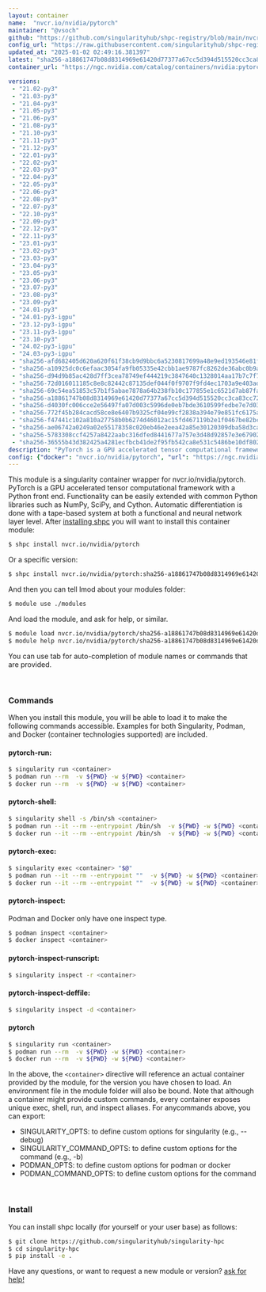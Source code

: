 ```yaml
---
layout: container
name:  "nvcr.io/nvidia/pytorch"
maintainer: "@vsoch"
github: "https://github.com/singularityhub/shpc-registry/blob/main/nvcr.io/nvidia/pytorch/container.yaml"
config_url: "https://raw.githubusercontent.com/singularityhub/shpc-registry/main/nvcr.io/nvidia/pytorch/container.yaml"
updated_at: "2025-01-02 02:49:16.381397"
latest: "sha256-a18861747b08d8314969e61420d77377a67cc5d394d515520cc3ca83cc7261a4.sig"
container_url: "https://ngc.nvidia.com/catalog/containers/nvidia:pytorch/tags"

versions:
 - "21.02-py3"
 - "21.03-py3"
 - "21.04-py3"
 - "21.05-py3"
 - "21.06-py3"
 - "21.08-py3"
 - "21.10-py3"
 - "21.11-py3"
 - "21.12-py3"
 - "22.01-py3"
 - "22.02-py3"
 - "22.03-py3"
 - "22.04-py3"
 - "22.05-py3"
 - "22.06-py3"
 - "22.08-py3"
 - "22.07-py3"
 - "22.10-py3"
 - "22.09-py3"
 - "22.12-py3"
 - "22.11-py3"
 - "23.01-py3"
 - "23.02-py3"
 - "23.03-py3"
 - "23.04-py3"
 - "23.05-py3"
 - "23.06-py3"
 - "23.07-py3"
 - "23.08-py3"
 - "23.09-py3"
 - "24.01-py3"
 - "24.01-py3-igpu"
 - "23.12-py3-igpu"
 - "23.11-py3-igpu"
 - "23.10-py3"
 - "24.02-py3-igpu"
 - "24.03-py3-igpu"
 - "sha256-afd682405d620a620f61f38cb9d9bbc6a5230817699a48e9ed193546e81fb2ee.sig"
 - "sha256-a10925dc0c6efaac3054fa9fb05335e42cbb1ae9787fc8262de36abc0b9a9ff9.sig"
 - "sha256-d94d9b85ac428d7ff3cea78749ef444219c3847640c1328014aa17b7c7f788a7.sig"
 - "sha256-72d016011185c8e8c82442c87135def044f0f9707f9fd4ec1703a9e403ad4c35.sig"
 - "sha256-69c54ea51853c57b1f5abae7878a64b238fb10c177855e1c6521d7ab87fad2eb.sig"
 - "sha256-a18861747b08d8314969e61420d77377a67cc5d394d515520cc3ca83cc7261a4.sig"
 - "sha256-d4030fc006cce2e56497fa07d003c5996de0eb7bde3610599fedbe7e7d03adea.sig"
 - "sha256-772f45b284cacd58ce8e6407b9325cf04e99cf2838a394e79e851fc6175afa7d.sig"
 - "sha256-f47441c102a810a27758b0b6274d46012ac15fd467119b2e1f0467be82bc8af3.sig"
 - "sha256-ae06742a0249a02e55178358c020eb46e2eea42a85e30120309dba58d3ca60de.sig"
 - "sha256-5783308ccf4257a8422aabc316dfed8441677a757e3d48d92857e3e679024c2a.sig"
 - "sha256-36555b43d382425a4281ecfbcb41de2f95fb542ca8e531c5486be10df8026f9d.sig"
description: "PyTorch is a GPU accelerated tensor computational framework with a Python front end. Functionality can be easily extended with common Python libraries such as NumPy, SciPy, and Cython. Automatic differentiation is done with a tape-based system at both a functional and neural network layer level."
config: {"docker": "nvcr.io/nvidia/pytorch", "url": "https://ngc.nvidia.com/catalog/containers/nvidia:pytorch/tags", "maintainer": "@vsoch", "description": "PyTorch is a GPU accelerated tensor computational framework with a Python front end. Functionality can be easily extended with common Python libraries such as NumPy, SciPy, and Cython. Automatic differentiation is done with a tape-based system at both a functional and neural network layer level.", "latest": {"sha256-a18861747b08d8314969e61420d77377a67cc5d394d515520cc3ca83cc7261a4.sig": "sha256:f5c1e711fcb5eee94f38fb143bce7e42627db9b1cc393bab942ea304ecde7e82"}, "tags": {"21.02-py3": "sha256:d0fd1375f4c730a3fcff3b501856e087853fa627dc5c18649b72056b06c5ba03", "21.03-py3": "sha256:6aeffe9d0d90bdbb18185da71d2bfe2b4e73e3c506b678b5befc68214c2dbdcb", "21.04-py3": "sha256:27ae0df7f28d486bc38292dd818383cf465864837963612f549508a8ee25bdcc", "21.05-py3": "sha256:a5986639e4cf01eb35c0c0a9ca9fb9c6f905cc1b546966b78de4f69d15b894cf", "21.06-py3": "sha256:74a31ca4b89914fa0c23238514ec40d2322406826c7b9d99a437ed8c512da6e1", "21.08-py3": "sha256:2feee29307507dc51e1c0f10447ac897483682a747692c1c4d02cad52f59ab75", "21.10-py3": "sha256:267948c348eed1604ca180612d6a6ceb7298e4b0ee5900e2aee579edebb19caf", "21.11-py3": "sha256:417621e0d2a965d8030854d848eb48b2efa18d21e4c0959d71e01b58c1346e84", "21.12-py3": "sha256:a8da7de491196b61e06909c39bcccc0a1c5c4e0a89ecfb2d55a56164bafa9fc9", "22.01-py3": "sha256:06f27ba6699e079831943df12c6b537954377c9b2f84a569d1bf61b7ad164efa", "22.02-py3": "sha256:a66869fcfb7203ca6be9f793bc1f2dce946ed6569b728422db8503172542f574", "22.03-py3": "sha256:aba37c9ec089ce56e30686eafb535685ad31c53996b0e44626893e292157bf17", "22.04-py3": "sha256:49642d53129cef3b6b5cc0551e82ac98606c5ec6c4f6d3677ddc25bde1c82b88", "22.05-py3": "sha256:63ea06f4f74424fee3f3df4e6a0d26ce37211b0b7fb43e719c559ef970674c69", "22.06-py3": "sha256:6f9a1fdfcbc1d1aa6f28791ed7dc41d651d7c47d634c6a11b4f0692c50c8a664", "22.08-py3": "sha256:1aa83e1a13f756f31dabf82bc5a3c4f30ba423847cb230ce8c515f3add88b262", "22.07-py3": "sha256:f35ef66eaf03f437f041fad66e3e6edf9b107aedcc716d54011571e79b652d04", "22.10-py3": "sha256:7ad18fc3d2b9cdc35f9e5f0043987e8391fcf592c88177fdd9daa31b3b886be9", "22.09-py3": "sha256:ad07f7144606cb749dceb1ce7ed2286eeb69a63327ea7eccc69f0ac8ac1e0c68", "22.12-py3": "sha256:09a80f272dd173c9d8f28c23a1985aebe2bd3edd41a184ee9634f6e3f8a1f63d", "22.11-py3": "sha256:cbf761c3272cb0aadeec49aa188c3140ae79674e950cd0bb846b3683f93318be", "23.01-py3": "sha256:cbaa53e58a9f0aa8510fda7fba9e29ef5f14ca3ada280ce2ab601881a3cd9618", "23.02-py3": "sha256:8f28ac7d184cabe3acfdb00fb61197ba1618d8230e105dfc466ccdd78c521659", "23.03-py3": "sha256:6fffaca1c540d9871f97ac2459268bef566f7f73768768c47cacfaee810abe67", "23.04-py3": "sha256:5dd0caf52947719ba4fc170e779cfb20a5ecac7c91ca530f2884ed35fb97005f", "23.05-py3": "sha256:d5aa1e516e68afab9cd3ecaaeac3dd2178618bd26cd7ad96762ed53e32e9e0bd", "23.06-py3": "sha256:1b425aac0b20d47983412f8d2e348890c8087466af57de295c982b32ffdd26c8", "23.07-py3": "sha256:c53e8702a4ccb3f55235226dab29ef5d931a2a6d4d003ab47ca2e7e670f7922b", "23.08-py3": "sha256:12a39f22d6e3a3cfcb285a238b6219475181672ff41a557a75bdeeef6d630740", "23.09-py3": "sha256:b62b664b830dd9f602e2657f471286a075e463ac75d10ab8e8073596fcb36639", "24.01-py3": "sha256:afd682405d620a620f61f38cb9d9bbc6a5230817699a48e9ed193546e81fb2ee", "24.01-py3-igpu": "sha256:1f7b65fb1f83128d97ef61f77cff8e01a1a84fb242977ca133ccb665f8a83f4e", "23.12-py3-igpu": "sha256:a10925dc0c6efaac3054fa9fb05335e42cbb1ae9787fc8262de36abc0b9a9ff9", "23.11-py3-igpu": "sha256:ea5dce21813caf943c6fde62795bc1de3e2cf412f8ff9225b2afecaf5be0f08f", "23.10-py3": "sha256:72d016011185c8e8c82442c87135def044f0f9707f9fd4ec1703a9e403ad4c35", "24.02-py3-igpu": "sha256:1aaabefc8981514ce49188c0a22d046a2b0189137fef416e5a387e3c34fab296", "24.03-py3-igpu": "sha256:4a086e879c84e5b4bf4c58858384f995e9f059fe6bd50c545a6a268c967ff335", "sha256-afd682405d620a620f61f38cb9d9bbc6a5230817699a48e9ed193546e81fb2ee.sig": "sha256:64d9a37766a35c9c1940e131715f05228fa79164cd1dc4fb58453ee7343b2264", "sha256-a10925dc0c6efaac3054fa9fb05335e42cbb1ae9787fc8262de36abc0b9a9ff9.sig": "sha256:f2c5d761ff429beddfeee0abc0c9b4236d84ab2dd15c37325679f3c50727cd93", "sha256-d94d9b85ac428d7ff3cea78749ef444219c3847640c1328014aa17b7c7f788a7.sig": "sha256:66016135c97eb1e85b9cffa285f1a81bd4514e4adeb741e63146138988509b73", "sha256-72d016011185c8e8c82442c87135def044f0f9707f9fd4ec1703a9e403ad4c35.sig": "sha256:94c8002afc98ebe7613570c481a90c082043ffd04dec445878d786732f76f1c0", "sha256-69c54ea51853c57b1f5abae7878a64b238fb10c177855e1c6521d7ab87fad2eb.sig": "sha256:98cacf8d45f267468ef2fc102c79b4b47dceaacafb168310087ba12fbdd010da", "sha256-a18861747b08d8314969e61420d77377a67cc5d394d515520cc3ca83cc7261a4.sig": "sha256:f5c1e711fcb5eee94f38fb143bce7e42627db9b1cc393bab942ea304ecde7e82", "sha256-d4030fc006cce2e56497fa07d003c5996de0eb7bde3610599fedbe7e7d03adea.sig": "sha256:4dc51d80a51b20db6216dfc95514184458fc25e56ee9e02eca92639a9b4e862b", "sha256-772f45b284cacd58ce8e6407b9325cf04e99cf2838a394e79e851fc6175afa7d.sig": "sha256:82afbe27032ea4d75c3009244886352b8eac723f15646ba8e35208d859fdbba6", "sha256-f47441c102a810a27758b0b6274d46012ac15fd467119b2e1f0467be82bc8af3.sig": "sha256:53e4fd17f4dbf44f5fbcb0eff7d840150df9bca7022f476223b20ed5ffcac86e", "sha256-ae06742a0249a02e55178358c020eb46e2eea42a85e30120309dba58d3ca60de.sig": "sha256:61723a424a4a4a3b26989d331f72db1111463b5408b6365ef942cc1268349495", "sha256-5783308ccf4257a8422aabc316dfed8441677a757e3d48d92857e3e679024c2a.sig": "sha256:21107c56537db119118e6c8966e4770fa1f416dd9c6be298804905e3fb6a2e8c", "sha256-36555b43d382425a4281ecfbcb41de2f95fb542ca8e531c5486be10df8026f9d.sig": "sha256:ab3ab6570128b89a56e4ec01a69242ae2eb54923b0bb6aec6cf61922f007ac82"}, "features": {"gpu": true}}
---
```


This module is a singularity container wrapper for nvcr.io/nvidia/pytorch.
PyTorch is a GPU accelerated tensor computational framework with a Python front end. Functionality can be easily extended with common Python libraries such as NumPy, SciPy, and Cython. Automatic differentiation is done with a tape-based system at both a functional and neural network layer level.
After [installing shpc](#install) you will want to install this container module:


```bash
$ shpc install nvcr.io/nvidia/pytorch
```

Or a specific version:

```bash
$ shpc install nvcr.io/nvidia/pytorch:sha256-a18861747b08d8314969e61420d77377a67cc5d394d515520cc3ca83cc7261a4.sig
```

And then you can tell lmod about your modules folder:

```bash
$ module use ./modules
```

And load the module, and ask for help, or similar.

```bash
$ module load nvcr.io/nvidia/pytorch/sha256-a18861747b08d8314969e61420d77377a67cc5d394d515520cc3ca83cc7261a4.sig
$ module help nvcr.io/nvidia/pytorch/sha256-a18861747b08d8314969e61420d77377a67cc5d394d515520cc3ca83cc7261a4.sig
```

You can use tab for auto-completion of module names or commands that are provided.

<br>

### Commands

When you install this module, you will be able to load it to make the following commands accessible.
Examples for both Singularity, Podman, and Docker (container technologies supported) are included.

#### pytorch-run:

```bash
$ singularity run <container>
$ podman run --rm  -v ${PWD} -w ${PWD} <container>
$ docker run --rm  -v ${PWD} -w ${PWD} <container>
```

#### pytorch-shell:

```bash
$ singularity shell -s /bin/sh <container>
$ podman run --it --rm --entrypoint /bin/sh  -v ${PWD} -w ${PWD} <container>
$ docker run --it --rm --entrypoint /bin/sh  -v ${PWD} -w ${PWD} <container>
```

#### pytorch-exec:

```bash
$ singularity exec <container> "$@"
$ podman run --it --rm --entrypoint ""  -v ${PWD} -w ${PWD} <container> "$@"
$ docker run --it --rm --entrypoint ""  -v ${PWD} -w ${PWD} <container> "$@"
```

#### pytorch-inspect:

Podman and Docker only have one inspect type.

```bash
$ podman inspect <container>
$ docker inspect <container>
```

#### pytorch-inspect-runscript:

```bash
$ singularity inspect -r <container>
```

#### pytorch-inspect-deffile:

```bash
$ singularity inspect -d <container>
```



#### pytorch

```bash
$ singularity run <container>
$ podman run --rm  -v ${PWD} -w ${PWD} <container>
$ docker run --rm  -v ${PWD} -w ${PWD} <container>
```


In the above, the `<container>` directive will reference an actual container provided
by the module, for the version you have chosen to load. An environment file in the
module folder will also be bound. Note that although a container
might provide custom commands, every container exposes unique exec, shell, run, and
inspect aliases. For anycommands above, you can export:

 - SINGULARITY_OPTS: to define custom options for singularity (e.g., --debug)
 - SINGULARITY_COMMAND_OPTS: to define custom options for the command (e.g., -b)
 - PODMAN_OPTS: to define custom options for podman or docker
 - PODMAN_COMMAND_OPTS: to define custom options for the command

<br>

### Install

You can install shpc locally (for yourself or your user base) as follows:

```bash
$ git clone https://github.com/singularityhub/singularity-hpc
$ cd singularity-hpc
$ pip install -e .
```

Have any questions, or want to request a new module or version? [ask for help!](https://github.com/singularityhub/singularity-hpc/issues)